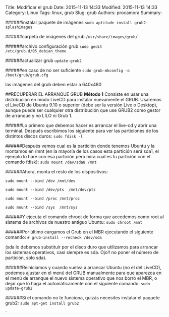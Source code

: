 ﻿Title: Modificar el grub
Date: 2015-11-13 14:33
Modified: 2015-11-13 14:33
Category: Linux
Tags: linux, grub
Slug: grub
Authors: procamora
Summary:

######instalar paquete de imágenes
`sudo aptitude install grub2-splashimages`


######carpeta de imágenes del grub
`/usr/share/images/grub/`


######archivo configuración grub
`sudo gedit /etc/grub.d/05_debian_theme`


######actualizar grub
`update-grub2`

######en caso de no ser suficiente
`sudo grub-mkconfig -o /boot/grub/grub.cfg`


las imágenes del grub deben estar a 640x480


##RECUPERAR EL ARRANQUE GRUB
**Método 1**
Consiste en usar una distribución en modo LiveCD para instalar nuevamente el GRUB. Usaremos el LiveCD de Ubuntu 9.10 o superior (debe ser la versión Live o Desktop), aunque puede ser cualquier otra distribución que use GRUB2 como gestor de arranque y no LILO ni Grub 1.


######Lo primero que debemos hacer es arrancar el live-cd y abrir una terminal. Después escribimos los siguiente para ver las particiones de los distintos discos duros:
`sudo fdisk -l`


######Después vemos cual es la partición donde tenemos Ubuntu y la montamos en /mnt (en la mayoría de los casos esta partición será sda1, el ejemplo lo haré con esa partición pero mira cual es tu partición con el comando fdisk):
`sudo mount /dev/sda8 /mnt`


######Ahora, monta el resto de los dispositivos:

`sudo mount --bind /dev /mnt/dev`

`sudo mount --bind /dev/pts  /mnt/dev/pts`

`sudo mount --bind /proc /mnt/proc`

`sudo mount --bind /sys  /mnt/sys`


######Y ejecuta el comando chroot de forma que accedemos como root al sistema de archivos de nuestro antiguo Ubuntu:
`sudo chroot /mnt`

######Por último cargamos el Grub en el MBR ejecutando el siguiente comando:
`# grub-install --recheck /dev/sda`

(sda lo debemos substituir por el disco duro que utilizamos para arrancar los sistemas operativos, casi siempre es sda. Ojo!! no poner el número de partición, solo sda).

######Reiniciamos y cuando vuelva a arrancar Ubuntu (no el del LiveCD), podemos ajustar en el menú del GRUB manualmente para que aparezca en el menú de arranque el nuevo sistema operativo que nos borró el MBR, o dejar que lo haga el automáticamente con el siguiente comando:
`sudo update-grub2`

######Si el comando no te funciona, quizás necesites instalar el paquete grub2:
`sudo apt-get install grub2`






`
